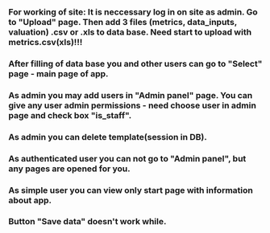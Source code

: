 ### For working of site: It is neccessary log in on site as admin. Go to "Upload" page. Then add 3 files (metrics, data_inputs, valuation) .csv or .xls to data base. Need start to upload with metrics.csv(xls)!!!
### After filling of data base you and other users can go to "Select" page - main page of app.
### As admin you may add users in "Admin panel" page. You can give any user admin permissions - need choose user in admin page and check box "is_staff".
### As admin you can delete template(session in DB).
### As authenticated user you can not go to "Admin panel", but any pages are opened for you.
### As simple user you can view only start page with information about app.
### Button "Save data" doesn't work while.
